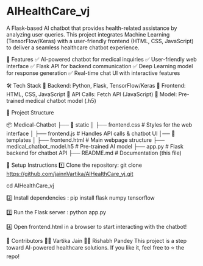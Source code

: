 # AIHealthCare_vj
A Flask-based AI chatbot that provides health-related assistance by analyzing user queries. 
This project integrates Machine Learning (TensorFlow/Keras) with a user-friendly frontend (HTML, CSS, JavaScript) to deliver a seamless healthcare chatbot experience.

🚀 Features
✅ AI-powered chatbot for medical inquiries
✅ User-friendly web interface
✅ Flask API for backend communication
✅ Deep Learning model for response generation
✅ Real-time chat UI with interactive features

🛠️ Tech Stack
🔹 Backend: Python, Flask, TensorFlow/Keras
🔹 Frontend: HTML, CSS, JavaScript
🔹 API Calls: Fetch API (JavaScript)
🔹 Model: Pre-trained medical chatbot model (.h5)

📂 Project Structure

📦 Medical-Chatbot
├── 📂 static
│   ├── frontend.css  # Styles for the web interface
│   ├── frontend.js   # Handles API calls & chatbot UI
│── 📂 templates
│   ├── frontend.html # Main webpage structure
├── medical_chatbot_model.h5  # Pre-trained AI model
├── app.py  # Flask backend for chatbot API
├── README.md  # Documentation (this file)

🔧 Setup Instructions
1️⃣ Clone the repository: 
git clone https://github.com/jainnVartika/AIHealthCare_vj.git

cd AIHealthCare_vj

2️⃣ Install dependencies : 
pip install flask numpy tensorflow

3️⃣ Run the Flask server : 
python app.py

4️⃣ Open frontend.html in a browser to start interacting with the chatbot!

🤝 Contributors
👩‍💻 Vartika Jain
👨‍💻 Rishabh Pandey
This project is a step toward AI-powered healthcare solutions. If you like it, feel free to ⭐ the repo!
